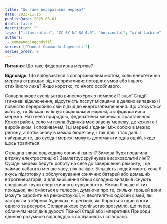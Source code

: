 ```yaml
---
title: "Що таке федеративна мережа?"
date: 2023-11-16
publishDate: 2025-06-01
draft: false
description: ""
tags: ["illustration", "CC BY-NC-SA 4.0", "horizontal", "wind turbine", "city"]
authors:
 - commandojugendstil
series: ["Панелі Commando Jugendstil"]
series_order: 9
---
```


**Питання**: 
Що таке федеративна мережа?

**Відповідь**:
Що відбувається з соларпанковим містом, коли енергетична мережа страждає від несприятливих погодних умов або іншого стихійного лиха?
Якщо коротко, то нічого особливого.

Соларпанкове суспільство винесло урок з помилок Пізньої Стадії (тижневі відключення, відсутність послуг місяцями в деяких випадках) і повністю переробило свій підхід до енергозабезпечення. Що стосується зв'язку, то більше не існує національної мережі, а є федеративна мережа. Натхнена природою, федеративна мережа є фрактальною. Кожен район, село чи група будинків має власну мережу, де кожен є і виробником, і споживачем, і ці мережі з'єднані між собою в межах регіону, а потім знову в межах біорегіону, і так далі, і так далі. І найкраще те, що сусідні мережі можуть допомагати одна одній, якщо щось трапиться.

Страшна злива пошкодила сонячні панелі? Зимова буря повалила вітряну електростанцію? Землетрус зруйнував високовольтні лінії? Сусідні мережі беруть роботу на себе до завершення ремонту, і це займає набагато менше часу, ніж раніше. Більшість людей мають хоча б якусь підготовку з обслуговування сонячних батарей або домашніх вітрогенераторів, а для вирішення більш складних випадків існують спеціальні групи енергетичного суверенітету. Немає більше ні тих покидьок, які сміються в телефон, думаючи про те, скільки грошей вони можуть заробити на реконструкції, ні десятилітніх одіссей сімей, які застрягли в збірних будинках, ні регіонів, які борються один проти одного за ресурси. Соларпанкове суспільство зрозуміло, що перед обличчям наслідків дурості Пізньої Стадії або імперативів Природи єдиною розумною відповіддю є солідарність і співпраця.
